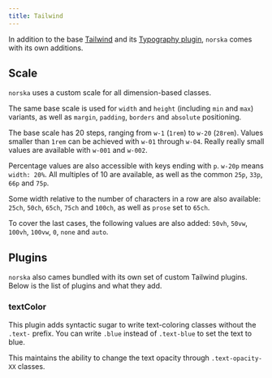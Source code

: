 ```yaml
---
title: Tailwind
---
```


In addition to the base [Tailwind](https://tailwindcss.com/) and its [Typography
plugin](https://tailwindcss.com/docs/typography-plugin), `norska` comes with its
own additions.

## Scale

`norska` uses a custom scale for all dimension-based classes.

The same base scale is used for `width` and `height` (including `min` and `max`)
variants, as well as `margin`, `padding`, `borders` and `absolute` positioning.

The base scale has 20 steps, ranging from `w-1` (`1rem`) to `w-20` (`28rem`).
Values smaller than `1rem` can be achieved with `w-01` through `w-04`. Really
really small values are available with `w-001` and `w-002`.

Percentage values are also accessible with keys ending with `p`. `w-20p` means
`width: 20%`. All multiples of 10 are available, as well as the common `25p`,
`33p`, `66p` and `75p`.

Some width relative to the number of characters in a row are also available:
`25ch`, `50ch`, `65ch`, `75ch` and `100ch`, as well as `prose` set to `65ch`.

To cover the last cases, the following values are also added: `50vh`, `50vw`,
`100vh`, `100vw`, `0`, `none` and `auto`.


## Plugins

`norska` also cames bundled with its own set of custom Tailwind plugins. Below
is the list of plugins and what they add.

### textColor

This plugin adds syntactic sugar to write text-coloring classes without the
`.text-` prefix. You can write `.blue` instead of `.text-blue` to set the text
to blue.

This maintains the ability to change the text opacity through `.text-opacity-XX`
classes.
